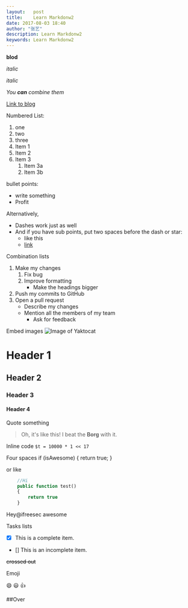 ```yaml
---
layout:   post
title:    Learn Markdonw2
date: 2017-08-03 18:40
author: "张艺"
description: Learn Markdonw2
keywords: Learn Markdonw2
---
```


**blod**

*italic*

_italic_

_You **can** combine them_

[Link to blog](http://blog.ifreesec.com)


Numbered List:

1. one
2. two
3. three
1. Item 1
5. Item 2
6. Item 3
   1. Item 3a
   1. Item 3b


bullet points:
* write something
* Profit

Alternatively,
- Dashes work just as well
- And if you have sub points, put two spaces before the dash or star:
  - like this
  - [link](http://blog.ifreesec.com)
  
  
Combination lists
1. Make my changes
    1. Fix bug
    2. Improve formatting
        - Make the headings bigger
2. Push my commits to GitHub
3. Open a pull request
    * Describe my changes
    * Mention all the members of my team
        * Ask for feedback
  
Embed images
![Image of Yaktocat](https://octodex.github.com/images/yaktocat.png)

# Header 1
## Header 2
### Header 3
#### Header 4

Quote something
> Oh, it's like this! I beat the **Borg** with it.

Inline code
`$t = 10000 * 1 << 17`


Four spaces
    if (isAwesome) {
        return true;
    }    

or like

```php
    //Hi
    public function test()
    {
        return true
    }
```

Hey@ifreesec awesome

Tasks lists

- [x] This is a complete item.
- [] This is an incomplete item.


~~crossed out~~


Emoji

:smile:
:smiley:
:+1:



##Over